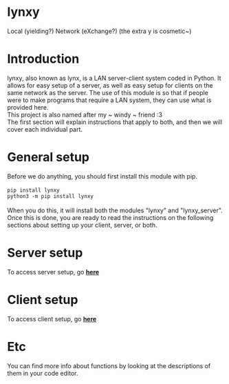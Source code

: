 <!-- Default start messages -->
# **lynxy**
Local (yielding?) Network (eXchange?) (the extra y is cosmetic~)

# **Introduction**
lynxy, also known as lynx, is a LAN server-client system coded in Python. It allows for easy setup of a server, as well as easy setup for clients on the same network as the server.
The use of this module is so that if people were to make programs that require a LAN system, they can use what is provided here. <br>
This project is also named after my ~ windy ~ friend :3 <br>
The first section will explain instructions that apply to both, and then we will cover each individual part.

# **General setup**
Before we do anything, you should first install this module with pip. <br></br>
`pip install lynxy` <br>
`python3 -m pip install lynxy` <br> <br>
When you do this, it will install both the modules "lynxy" and "lynxy_server". Once this is done, you are ready to read the instructions on the following sections about setting up your client, server, or both.



# Server setup
To access server setup, go [**here**](./info/github/lynxy_server.md)

# Client setup
To access client setup, go [**here**](./info/github/lynxy.md)

# Etc
You can find more info about functions by looking at the descriptions of them in your code editor.
